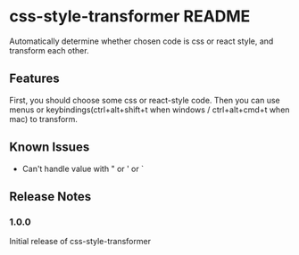 # css-style-transformer README

Automatically determine whether chosen code is css or react style, and transform each other.

## Features

First, you should choose some css or react-style code. Then you can use menus or keybindings(ctrl+alt+shift+t when windows / ctrl+alt+cmd+t when mac) to transform.

## Known Issues

- Can't handle value with " or ' or `  

## Release Notes

### 1.0.0

Initial release of css-style-transformer
